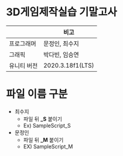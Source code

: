 # 3D게임제작실습 기말고사
|                |비고                          |
|----------------|------------------------------|
|프로그래머      |문정인, 최수지           |
|그래픽          |박다빈, 임승연                    |
|유니티 버전     |2020.3.18f1(LTS)       |

# 파일 이름 구분
* 최수지
  * 파일 뒤 **_S** 붙이기
  * Ex) SampleScript_S
* 문정인
  * 파일 뒤 **_M** 붙이기
  * EX) SampleScript_M
